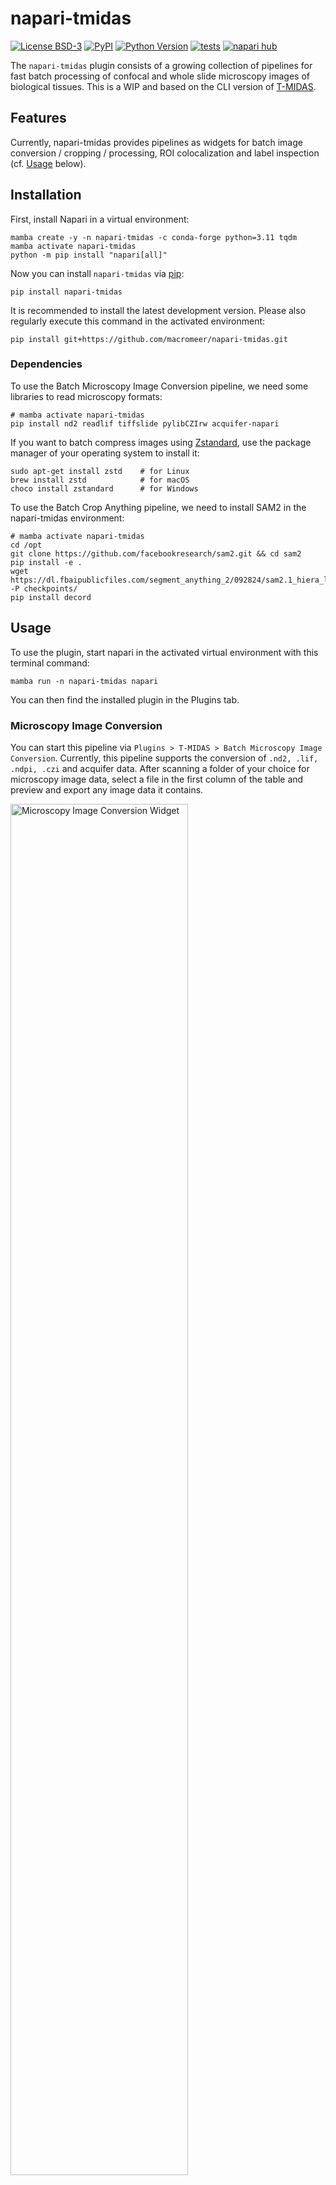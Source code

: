 # napari-tmidas

[![License BSD-3](https://img.shields.io/pypi/l/napari-tmidas.svg?color=green)](https://github.com/macromeer/napari-tmidas/raw/main/LICENSE)
[![PyPI](https://img.shields.io/pypi/v/napari-tmidas.svg?color=green)](https://pypi.org/project/napari-tmidas)
[![Python Version](https://img.shields.io/pypi/pyversions/napari-tmidas.svg?color=green)](https://python.org)
[![tests](https://github.com/macromeer/napari-tmidas/workflows/tests/badge.svg)](https://github.com/macromeer/napari-tmidas/actions)
[![napari hub](https://img.shields.io/endpoint?url=https://api.napari-hub.org/shields/napari-tmidas)](https://napari-hub.org/plugins/napari-tmidas)
<!-- [![codecov](https://codecov.io/gh/macromeer/napari-tmidas/branch/main/graph/badge.svg)](https://codecov.io/gh/macromeer/napari-tmidas) -->
The `napari-tmidas` plugin consists of a growing collection of pipelines for fast batch processing of confocal and whole slide microscopy images of biological tissues. This is a WIP and based on the CLI version of [T-MIDAS](https://github.com/MercaderLabAnatomy/T-MIDAS).

## Features
Currently, napari-tmidas provides pipelines as widgets for batch image conversion / cropping / processing, ROI colocalization and label inspection (cf. [Usage](#usage) below).

## Installation

First, install Napari in a virtual environment:

    mamba create -y -n napari-tmidas -c conda-forge python=3.11 tqdm
    mamba activate napari-tmidas
    python -m pip install "napari[all]"

Now you can install `napari-tmidas` via [pip]:

    pip install napari-tmidas

It is recommended to install the latest development version. Please also regularly execute this command in the activated environment:

    pip install git+https://github.com/macromeer/napari-tmidas.git

### Dependencies

To use the Batch Microscopy Image Conversion pipeline, we need some libraries to read microscopy formats:

    # mamba activate napari-tmidas
    pip install nd2 readlif tiffslide pylibCZIrw acquifer-napari

If you want to batch compress images using [Zstandard](https://github.com/facebook/zstd), use the package manager of your operating system to install it:

    sudo apt-get install zstd    # for Linux
    brew install zstd            # for macOS
    choco install zstandard      # for Windows

To use the Batch Crop Anything pipeline, we need to install SAM2 in the napari-tmidas environment:

    # mamba activate napari-tmidas
    cd /opt
    git clone https://github.com/facebookresearch/sam2.git && cd sam2
    pip install -e .
    wget https://dl.fbaipublicfiles.com/segment_anything_2/092824/sam2.1_hiera_large.pt -P checkpoints/
    pip install decord




## Usage

To use the plugin, start napari in the activated virtual environment with this terminal command:

    mamba run -n napari-tmidas napari

You can then find the installed plugin in the Plugins tab.

### Microscopy Image Conversion

You can start this pipeline via `Plugins > T-MIDAS > Batch Microscopy Image Conversion`. Currently, this pipeline supports the conversion of `.nd2, .lif, .ndpi, .czi` and acquifer data. After scanning a folder of your choice for microscopy image data, select a file in the first column of the table and preview and export any image data it contains.


<img src="https://github.com/user-attachments/assets/e377ca71-2f30-447d-825e-d2feebf7061b" alt="Microscopy Image Conversion Widget" style="width:75%; height:auto;">


### Image Processing

1. After opening `Plugins > T-MIDAS > Batch Image Processing`, enter the path to the folder containing the images to be processed (currently supports TIF, later also ZARR). You can also filter for filename suffix.

![image](https://github.com/user-attachments/assets/41ecb689-9abe-4371-83b5-9c5eb37069f9)

2. As a result, a table appears with the found images. You can click on them to inspect them in the viewer.

![image](https://github.com/user-attachments/assets/8360942a-be8f-49ec-bc25-385ee43bd601)

3. Next, select a processing function, set parameters if applicable and `Start Batch Processing`.

![image](https://github.com/user-attachments/assets/05929660-6672-4f76-89da-4f17749ccfad)

4. You can click on the images in the table to show them in the viewer. For example first click on one of the `Original Files`, and then the corresponding `Processed File` to see an overlay.

<img src="https://github.com/user-attachments/assets/cfe84828-c1cc-4196-9a53-5dfb82d5bfce" alt="Image Processing Widget" style="width:75%; height:auto;">


Note that whenever you click on an `Original File` or `Processed File` in the table, it will replace the one that is currently shown in the viewer. So naturally, you'd first select the original image, and then the processed image to correctly see the image pair that you want to inspect.


#### Processing Function Credits

The image processing capabilities are powered by several excellent open-source tools:
- [Cellpose 4](https://github.com/MouseLand/cellpose): Advanced cell segmentation
- [Trackastra](https://github.com/weigertlab/trackastra): Cell tracking and analysis
- [CAREamics](https://github.com/CAREamics/careamics): Content-aware image restoration and enhancement

### Batch Label Inspection
If you have already segmented a folder full of images and now you want to maybe inspect and edit each label image, you can use the `Plugins > T-MIDAS > Batch Label Inspection`, which automatically saves your changes to the existing label image once you click the `Save Changes and Continue` button (bottom right).

<img src="https://github.com/user-attachments/assets/0bf8c6ae-4212-449d-8183-e91b23ba740e" alt="Batch Label Inspection Widget" style="width:75%; height:auto;">

### Crop Anything
This pipeline combines the Segment Anything Model (SAM) for automatic object detection with an interactive interface for selecting and cropping multiple objects from images. To launch the widget, open `Plugins > T-MIDAS > Batch Crop Anything`. Click the image below to see a video demo.

<img src="https://github.com/user-attachments/assets/6d72c2a2-1064-4a27-b398-a9b86fcbc443" alt="Crop Anything Widget" style="width:75%; height:auto;">


### ROI Colocalization
This pipeline quantifies colocalization between labeled regions of interest (ROIs) across multiple image channels. It determines the extent of overlap between ROIs in a reference channel and those in one or two other channels. The output is a table of colocalization counts. Optionally, the size of reference channel ROIs, as well as the total or median size of colocalizing ROIs in the other channels, can be included. Colocalization is determined using Boolean masking. The number of colocalizing instances is determined by counting unique label IDs within the overlapping regions. Typically, the reference channel contains larger structures, while other channels contain smaller, potentially nested, structures. For example, the reference channel might contain cell bodies, with the second and third channels containing nuclei and sub-nuclear objects, respectively.

<img src="https://github.com/user-attachments/assets/2f9022a0-7b88-4588-a448-250f07a634d7" alt="ROI Colocalization Widget" style="width:75%; height:auto;">

## Contributing

Contributions are very welcome. Tests can be run with [tox], please ensure
the coverage at least stays the same before you submit a pull request.

## License

Distributed under the terms of the [BSD-3] license,
"napari-tmidas" is free and open source software

## Issues

If you encounter any problems, please [file an issue] along with a detailed description.

[napari]: https://github.com/napari/napari
[copier]: https://copier.readthedocs.io/en/stable/
[@napari]: https://github.com/napari
[MIT]: http://opensource.org/licenses/MIT
[BSD-3]: http://opensource.org/licenses/BSD-3-Clause
[GNU GPL v3.0]: http://www.gnu.org/licenses/gpl-3.0.txt
[GNU LGPL v3.0]: http://www.gnu.org/licenses/lgpl-3.0.txt
[Apache Software License 2.0]: http://www.apache.org/licenses/LICENSE-2.0
[Mozilla Public License 2.0]: https://www.mozilla.org/media/MPL/2.0/index.txt
[napari-plugin-template]: https://github.com/napari/napari-plugin-template

[file an issue]: https://github.com/macromeer/napari-tmidas/issues

----------------------------------

This [napari] plugin was generated with [copier] using the [napari-plugin-template].

<!--
Don't miss the full getting started guide to set up your new package:
https://github.com/napari/napari-plugin-template#getting-started

and review the napari docs for plugin developers:
https://napari.org/stable/plugins/index.html
-->

[napari]: https://github.com/napari/napari
[tox]: https://tox.readthedocs.io/en/latest/
[pip]: https://pypi.org/project/pip/
[PyPI]: https://pypi.org/
